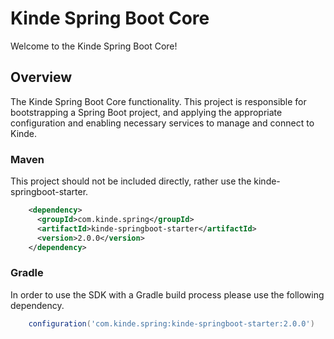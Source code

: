 # Kinde Spring Boot Core

Welcome to the Kinde Spring Boot Core!

## Overview

The Kinde Spring Boot Core functionality. This project is responsible for bootstrapping a Spring Boot project, and applying the appropriate configuration and enabling necessary services to manage and connect to Kinde.

### Maven

This project should not be included directly, rather use the kinde-springboot-starter.

```xml
    <dependency>
      <groupId>com.kinde.spring</groupId>
      <artifactId>kinde-springboot-starter</artifactId>
      <version>2.0.0</version>
    </dependency>
```

### Gradle

In order to use the SDK with a Gradle build process please use the following dependency.

```groovy
    configuration('com.kinde.spring:kinde-springboot-starter:2.0.0')
```
